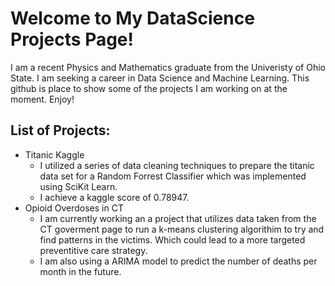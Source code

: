# Welcome to My DataScience Projects Page!

I am a recent Physics and Mathematics graduate from the Univeristy of Ohio State.  I am seeking a career in Data Science and Machine Learning.  This github is place to show some of the projects I am working on at the moment. Enjoy!

## List of Projects:
* Titanic Kaggle
  * I utilized a series of data cleaning techniques to prepare the titanic data set for a Random Forrest Classifier which was     implemented using SciKit Learn.
  * I achieve a kaggle score of 0.78947.
* Opioid Overdoses in CT
  * I am currently working an a project that utilizes data taken from the CT goverment page to run a k-means clustering           algorithim to try and find patterns in the victims. Which could lead to a more targeted preventitive care strategy. 
  * I am also using a ARIMA model to predict the number of deaths per month in the future. 
    
